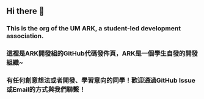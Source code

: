 ## Hi there 👋
### This is the org of the UM ARK, a student-led development association.
### 這裡是ARK開發組的GitHub代碼發佈頁，ARK是一個學生自發的開發組織~
### 有任何創意想法或者開發、學習意向的同學！歡迎通過GitHub Issue或Email的方式與我們聯繫！
<!--

**Here are some ideas to get you started:**

🙋‍♀️ A short introduction - what is your organization all about?
🌈 Contribution guidelines - how can the community get involved?
👩‍💻 Useful resources - where can the community find your docs? Is there anything else the community should know?
🍿 Fun facts - what does your team eat for breakfast?
🧙 Remember, you can do mighty things with the power of [Markdown](https://docs.github.com/github/writing-on-github/getting-started-with-writing-and-formatting-on-github/basic-writing-and-formatting-syntax)
-->
